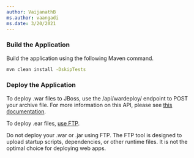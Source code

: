 ```yaml
---
author: VaijanathB
ms.author: vaangadi
ms.date: 3/20/2021
---
```


### Build the Application 

Build the application using the following Maven command.
```bash
mvn clean install -DskipTests
```

### Deploy the Application

To deploy .war files to JBoss, use the /api/wardeploy/ endpoint to POST your archive file. For more information on this API, please see [this documentation](/azure/app-service/deploy-zip#deploy-war-file).

To deploy .ear files, [use FTP](/azure/app-service/deploy-ftp?tabs=portal).

Do not deploy your .war or .jar using FTP. The FTP tool is designed to upload startup scripts, dependencies, or other runtime files. It is not the optimal choice for deploying web apps.

